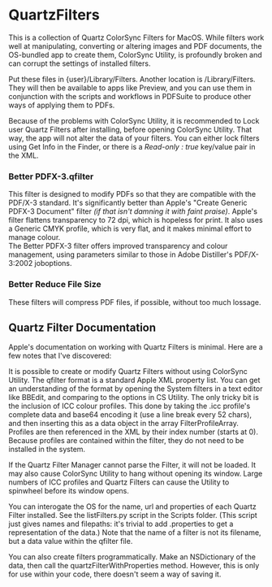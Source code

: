 # QuartzFilters

This is a collection of Quartz ColorSync Filters for MacOS. While filters work well at manipulating, converting or altering images and PDF documents, the OS-bundled app to create them, ColorSync Utility, is profoundly broken and can corrupt the settings of installed filters.

Put these files in {user}/Library/Filters. Another location is /Library/Filters. They will then be available to apps like Preview, and you can use them in conjunction with the scripts and workflows in PDFSuite to produce other ways of applying them to PDFs.

Because of the problems with ColorSync Utility, it is recommended to Lock user Quartz Filters after installing, before opening ColorSync Utility. That way, the app will not alter the data of your filters. You can either lock filters using Get Info in the Finder, or there is a _Read-only : true_ key/value pair in the XML.

### Better PDFX-3.qfilter ###
This filter is designed to modify PDFs so that they are compatible with the PDF/X-3 standard. It's significantly better than Apple's "Create Generic PDFX-3 Document" filter _(if that isn't damning it with faint praise)_. Apple's filter flattens transparency to 72 dpi, which is hopeless for print. It also uses a Generic CMYK profile, which is very flat, and it makes minimal effort to manage colour.  
The Better PDFX-3 filter offers improved transparency and colour management, using parameters similar to those in Adobe Distiller's PDF/X-3:2002 joboptions. 

### Better Reduce File Size ###
These filters will compress PDF files, if possible, without too much lossage. 

## Quartz Filter Documentation
Apple's documentation on working with Quartz Filters is minimal. Here are a few notes that I've discovered:

It is possible to create or modify Quartz Filters without using ColorSync Utility. The qfilter format is a standard Apple XML property list. You can get an understanding of the format by opening the System filters in a text editor like BBEdit, and comparing to the options in CS Utility. The only tricky bit is the inclusion of ICC colour profiles. This done by taking the .icc profile's complete data and base64 encoding it (use a line break every 52 chars), and then inserting this as a data object in the array FilterProfileArray. Profiles are then referenced in the XML by their index number (starts at 0). Because profiles are contained within the filter, they do not need to be installed in the system.

If the Quartz Filter Manager cannot parse the Filter, it will not be loaded. It may also cause ColorSync Utility to hang without opening its window. Large numbers of ICC profiles and Quartz Filters can cause the Utility to spinwheel before its window opens.

You can interogate the OS for the name, url and properties of each Quartz Filter installed. See the listFilters.py script in the Scripts folder. (This script just gives names and filepaths: it's trivial to add .properties to get a representation of the data.) Note that the name of a filter is not its filename, but a data value within the qfilter file.

You can also create filters programmatically. Make an NSDictionary of the data, then call the quartzFilterWithProperties method. However, this is only for use within your code, there doesn't seem a way of saving it.
